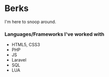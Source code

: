 # Berks
I'm here to snoop around.

### Languages/Frameworks I've worked with
* HTML5, CSS3
* PHP
* JS
* Laravel
* SQL
* LUA
